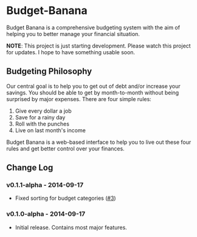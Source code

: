 Budget-Banana
=============

Budget Banana is a comprehensive budgeting system with the aim of helping you to better manage your financial situation.

**NOTE**: This project is just starting development. Please watch this project for updates. I hope to have something usable soon.

Budgeting Philosophy
-------------

Our central goal is to help you to get out of debt and/or increase your savings. You should be able to get by month-to-month without being surprised by major expenses. There are four simple rules:

1. Give every dollar a job
2. Save for a rainy day
3. Roll with the punches
4. Live on last month's income

Budget Banana is a web-based interface to help you to live out these four rules and get better control over your finances.

Change Log
-------------

### v0.1.1-alpha - 2014-09-17 ###

* Fixed sorting for budget categories ([#3](http://github.com/devbanana/Budget-Banana/issues/3))

### v0.1.0-alpha - 2014-09-17 ###

* Initial release. Contains most major features.
